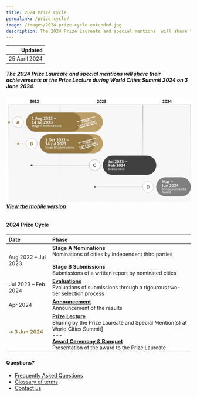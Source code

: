 ```yaml
---
title: 2024 Prize Cycle
permalink: /prize-cycle/
image: /images/2024-prize-cycle-extended.jpg
description: The 2024 Prize Laureate and special mentions  will share their achievements at the Prize Lecture during World Cities Summit 2024 on 3 June 2024.
---
```


| Updated |
|---:|
| 25 April 2024 |

##### The 2024 Prize Laureate and special mentions  will share their achievements at the Prize Lecture during World Cities Summit 2024 on 3 June 2024.

###### ![2024 Prize cycle](/images/2024-prize-cycle-extended.jpg)**[View the mobile version](/images/2024-prize-cycle-mobile-extended.jpg/)**

#### **2024 Prize Cycle**

| Date | Phase |
| :--- | :--- |
| Aug 2022 – Jul 2023 | **Stage A Nominations** <br> Nominations of cities by independent third parties <br> --- <br> **Stage B Submissions** <br> Submissions of a written report by nominated cities |
| Jul 2023 – Feb 2024 | **[Evaluations](/evaluations/)** <br> Evaluations of submissions through a rigourous two-tier selection process |
| Apr 2024 | **[Announcement](/award/)** <br> Announcement of the results |
| <font color="#967942"><b>➜ 3 Jun 2024</b></font> | **[Prize Lecture](/award/)** <br> Sharing by the Prize Laureate and Special Mention(s) at World Cities Summit] <br> --- <br> **[Award Ceremony & Banquet](/award/)** <br> Presentation of the award to the Prize Laureate |

#### **Questions?**

- [Frequently Asked Questions](/faq/)
- [Glossary of terms](/glossary/)
- [Contact us](/feedback/)
